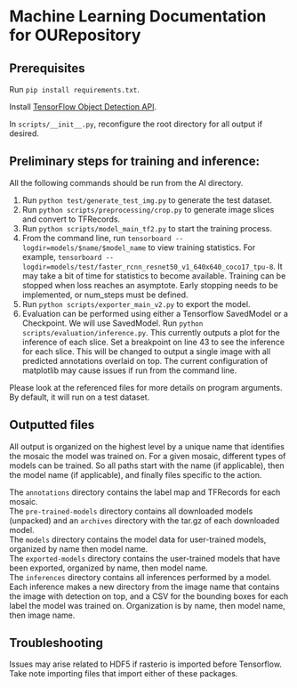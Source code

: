 # Machine Learning Documentation for OURepository

## Prerequisites

Run `pip install requirements.txt`.

Install [TensorFlow Object Detection API](https://tensorflow-object-detection-api-tutorial.readthedocs.io/en/latest/install.html#tensorflow-object-detection-api-installation).

In `scripts/__init__.py`, reconfigure the root directory for all output if desired.

## Preliminary steps for training and inference:

All the following commands should be run from the AI directory.

1. Run `python test/generate_test_img.py` to generate the test dataset.
1. Run `python scripts/preprocessing/crop.py` to generate image slices and convert to TFRecords.
1. Run `python scripts/model_main_tf2.py` to start the training process.
1. From the command line, run `tensorboard --logdir=models/$name/$model_name` to view training statistics. 
   For example, `tensorboard --logdir=models/test/faster_rcnn_resnet50_v1_640x640_coco17_tpu-8`. It may take a bit 
   of time for statistics to become available. Training can be stopped when loss reaches an asymptote. Early 
   stopping needs to be implemented, or num_steps must be defined.
1. Run `python scripts/exporter_main_v2.py` to export the model.
1. Evaluation can be performed using either a Tensorflow SavedModel or a Checkpoint. We will use SavedModel. Run 
   `python scripts/evaluation/inference.py`. This currently outputs a plot for the inference of each slice. Set a 
   breakpoint on line 43 to see the inference for each slice. This will be changed to output a single image with all 
   predicted annotations overlaid on top. The current configuration of matplotlib may cause issues if run from the 
   command line.
   
Please look at the referenced files for more details on program arguments. By default, it will run on a test dataset.

## Outputted files

All output is organized on the highest level by a unique name that identifies the mosaic the model was trained on. 
For a given mosaic, different types of models can be trained. So all paths start with the name (if applicable), then 
the model name (if applicable), and finally files specific to the action.

The `annotations` directory contains the label map and TFRecords for each mosaic.  
The `pre-trained-models` directory contains all downloaded models (unpacked) and an `archives` directory with the 
tar.gz of each downloaded model.  
The `models` directory contains the model data for user-trained models, organized by name then model name.  
The `exported-models` directory contains the user-trained models that have been exported, organized by name, then model 
name.  
The `inferences` directory contains all inferences performed by a model. Each inference makes a new directory from the 
image name that contains the image with detection on top, and a CSV for the bounding boxes for each label the model 
was trained on. Organization is by name, then model name, then image name.

## Troubleshooting

Issues may arise related to HDF5 if rasterio is imported before Tensorflow. Take note importing files that import 
either of these packages.